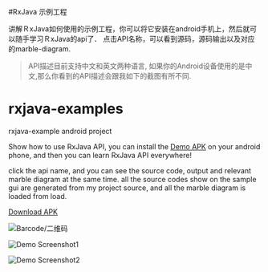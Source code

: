 #RxJava 示例工程

讲解ＲxJava如何使用的示例工程，你可以将它安装在android手机上，然后就可以随手学习ＲxJava的api了．
点击API名称，可以看到源码，源码输出以及对应的marble-diagram.
>API描述目前支持中文和英文两种语言, 如果你的Android设备使用的是中文,那么你看到的API描述会跟我如下的截图有所不同.

# rxjava-examples
rxjava-example android project

Show how to use RxJava API, you can install the [Demo APK](https://raw.githubusercontent.com/wiki/leeowenowen/rxjava-examples/apk/app-debug.apk) on your android phone, and then you
can learn RxJava API everywhere!

click the api name, and you can see the source code, output and relevant marble diagram at the same time.
all the source codes show on the sample gui are generated from my project source, and all the marble diagram is loaded from 
load.

[Download APK](https://raw.githubusercontent.com/wiki/leeowenowen/rxjava-examples/apk/app-debug.apk)


![Barcode/二维码](https://raw.githubusercontent.com/wiki/leeowenowen/rxjava-examples/res/barcode.png)

![Demo Screenshot1](https://raw.githubusercontent.com/wiki/leeowenowen/rxjava-examples/res/rxjava-1.png)


![Demo Screenshot2](https://raw.githubusercontent.com/wiki/leeowenowen/rxjava-examples/res/rxjava-2.png)
